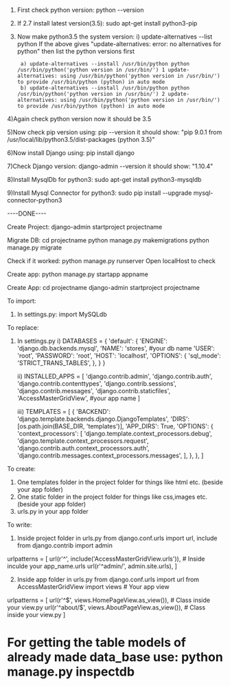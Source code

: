 1) First check python version: python --version

2) If 2.7 install latest version(3.5): sudo apt-get install python3-pip

3) Now make python3.5 the system version: 
	i) update-alternatives --list python
	If the above gives "update-alternatives: error: no alternatives for python" then list the python versions first

		a) update-alternatives --install /usr/bin/python python /usr/bin/python('python version in /usr/bin/') 1 update-alternatives: using /usr/bin/python('python version in /usr/bin/') to provide /usr/bin/python (python) in auto mode
		b) update-alternatives --install /usr/bin/python python /usr/bin/python('python version in /usr/bin/') 2 update-alternatives: using /usr/bin/python('python version in /usr/bin/') to provide /usr/bin/python (python) in auto mode

4)Again check python version now it should be 3.5

5)Now check pip version using: pip --version 
	it should show: "pip 9.0.1 from /usr/local/lib/python3.5/dist-packages (python 3.5)"

6)Now install Django using: pip install django

7)Check Django version: django-admin --version
	it should show: "1.10.4"

8)Install MysqlDb for python3: sudo apt-get install python3-mysqldb

9)Install Mysql Connector for python3: sudo pip install --upgrade mysql-connector-python3

----DONE----

Create Project:
django-admin startproject projectname

Migrate DB:
cd projectname
python manage.py makemigrations
python manage.py migrate

Check if it worked:
python manage.py runserver
Open localHost to check

Create app:
python manage.py startapp appname


Create App:
cd projectname
django-admin startproject projectname

To import:
1) In settings.py: 
	import MySQLdb

To replace:
1) In settings.py
	i) DATABASES = {
    'default': {
        'ENGINE': 'django.db.backends.mysql',
        'NAME': 'stores', #your db name
    'USER': 'root',
    'PASSWORD': 'root',
    'HOST': 'localhost',
    'OPTIONS': {
        'sql_mode': 'STRICT_TRANS_TABLES',
        },
    }
}

	ii) INSTALLED_APPS = [
    'django.contrib.admin',
    'django.contrib.auth',
    'django.contrib.contenttypes',
    'django.contrib.sessions',
    'django.contrib.messages',
    'django.contrib.staticfiles',
    'AccessMasterGridView', #your app name
]

	iii) TEMPLATES = [
    {
        'BACKEND': 'django.template.backends.django.DjangoTemplates',
        'DIRS': [os.path.join(BASE_DIR, 'templates')],
        'APP_DIRS': True,
        'OPTIONS': {
            'context_processors': [
                'django.template.context_processors.debug',
                'django.template.context_processors.request',
                'django.contrib.auth.context_processors.auth',
                'django.contrib.messages.context_processors.messages',
            ],
        },
    },
]

To create:
1) One templates folder in the project folder for things like html etc. (beside your app folder)
2) One static folder in the project folder for things like css,images etc. (beside your app folder)
3) urls.py in your app folder

To write:
1) Inside project folder in urls.py
	from django.conf.urls import url, include
	from django.contrib import admin

urlpatterns = [
	url(r'^', include('AccessMasterGridView.urls')), # Inside inculde your app_name.urls
    url(r'^admin/', admin.site.urls),
]

2) Inside app folder in urls.py
	from django.conf.urls import url
	from AccessMasterGridView import views  # Your app view

urlpatterns = [
    url(r'^$', views.HomePageView.as_view()),  # Class inside your view.py
    url(r'^about/$', views.AboutPageView.as_view()),  # Class inside your view.py
]


# For getting the table models of already made data_base use:  python manage.py inspectdb
 




